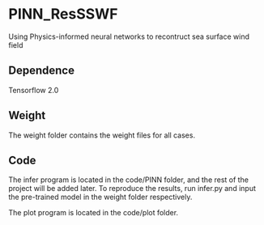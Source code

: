 # PINN_ResSSWF
Using Physics-informed neural networks to recontruct sea surface wind field
## Dependence
Tensorflow 2.0
## Weight
The weight folder contains the weight files for all cases. 
## Code
The infer program is located in the code/PINN folder, and the rest of the project will be added later. 
To reproduce the results, run infer.py and input the pre-trained model in the weight folder respectively. 

The plot program is located in the code/plot folder.
